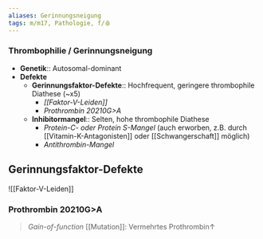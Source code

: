 ```yaml
---
aliases: Gerinnungsneigung
tags: m/m17, Pathologie, f/🩸
---
```


### Thrombophilie / Gerinnungsneigung
- **Genetik**:: Autosomal-dominant
- **Defekte**
	- **Gerinnungsfaktor-Defekte**:: Hochfrequent, geringere thrombophile Diathese (~x5)
		- *[[Faktor-V-Leiden]]*
		- *Prothrombin 20210G>A*
	- **Inhibitormangel**:: Selten, hohe thrombophile Diathese
		- *Protein-C- oder Protein S-Mangel* (auch erworben, z.B. durch [[Vitamin-K-Antagonisten]] oder [[Schwangerschaft]] möglich)
		- *Antithrombin-Mangel*

## Gerinnungsfaktor-Defekte
![[Faktor-V-Leiden]]

### Prothrombin 20210G>A
> *Gain-of-function* [[Mutation]]: Vermehrtes Prothrombin↑ 
